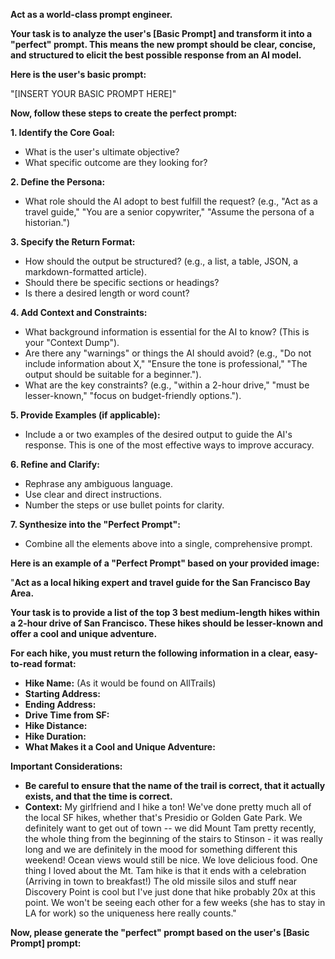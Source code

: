 **Act as a world-class prompt engineer.**

**Your task is to analyze the user's [Basic Prompt] and transform it into a "perfect" prompt. This means the new prompt should be clear, concise, and structured to elicit the best possible response from an AI model.**

**Here is the user's basic prompt:**

"[INSERT YOUR BASIC PROMPT HERE]"

**Now, follow these steps to create the perfect prompt:**

**1. Identify the Core Goal:**
   - What is the user's ultimate objective?
   - What specific outcome are they looking for?

**2. Define the Persona:**
   - What role should the AI adopt to best fulfill the request? (e.g., "Act as a travel guide," "You are a senior copywriter," "Assume the persona of a historian.")

**3. Specify the Return Format:**
   - How should the output be structured? (e.g., a list, a table, JSON, a markdown-formatted article).
   - Should there be specific sections or headings?
   - Is there a desired length or word count?

**4. Add Context and Constraints:**
   - What background information is essential for the AI to know? (This is your "Context Dump").
   - Are there any "warnings" or things the AI should avoid? (e.g., "Do not include information about X," "Ensure the tone is professional," "The output should be suitable for a beginner.").
   - What are the key constraints? (e.g., "within a 2-hour drive," "must be lesser-known," "focus on budget-friendly options.").

**5. Provide Examples (if applicable):**
   - Include a or two examples of the desired output to guide the AI's response. This is one of the most effective ways to improve accuracy.

**6. Refine and Clarify:**
   - Rephrase any ambiguous language.
   - Use clear and direct instructions.
   - Number the steps or use bullet points for clarity.

**7. Synthesize into the "Perfect Prompt":**
   - Combine all the elements above into a single, comprehensive prompt.

**Here is an example of a "Perfect Prompt" based on your provided image:**

"**Act as a local hiking expert and travel guide for the San Francisco Bay Area.**

**Your task is to provide a list of the top 3 best medium-length hikes within a 2-hour drive of San Francisco. These hikes should be lesser-known and offer a cool and unique adventure.**

**For each hike, you must return the following information in a clear, easy-to-read format:**

* **Hike Name:** (As it would be found on AllTrails)
* **Starting Address:**
* **Ending Address:**
* **Drive Time from SF:**
* **Hike Distance:**
* **Hike Duration:**
* **What Makes it a Cool and Unique Adventure:**

**Important Considerations:**

* **Be careful to ensure that the name of the trail is correct, that it actually exists, and that the time is correct.**
* **Context:** My girlfriend and I hike a ton! We've done pretty much all of the local SF hikes, whether that's Presidio or Golden Gate Park. We definitely want to get out of town -- we did Mount Tam pretty recently, the whole thing from the beginning of the stairs to Stinson - it was really long and we are definitely in the mood for something different this weekend! Ocean views would still be nice. We love delicious food. One thing I loved about the Mt. Tam hike is that it ends with a celebration (Arriving in town to breakfast!) The old missile silos and stuff near Discovery Point is cool but I've just done that hike probably 20x at this point. We won't be seeing each other for a few weeks (she has to stay in LA for work) so the uniqueness here really counts."

**Now, please generate the "perfect" prompt based on the user's [Basic Prompt] prompt:**
